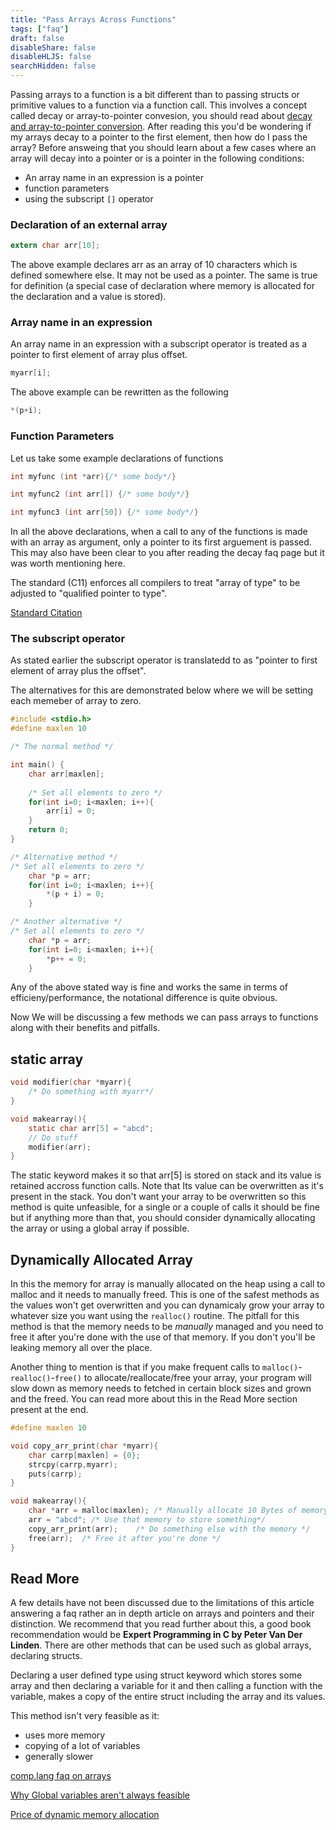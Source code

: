```yaml
---
title: "Pass Arrays Across Functions"
tags: ["faq"]
draft: false
disableShare: false
disableHLJS: false
searchHidden: false
---
```

Passing arrays to a function is a bit different than to passing structs or primitive values to a function via a function call. 
This involves a concept called decay or array-to-pointer convesion, you should read about [decay and array-to-pointer conversion](https://64.github.io/cpp-faq/decay/).
 After reading this you'd be wondering if my arrays decay to a pointer to the first element, then how do I pass the array? Before answeing that you should learn about a few cases
 where an array will decay into a pointer or is a pointer in the following conditions:

- An array name in an expression is a pointer
- function parameters
- using the subscript `[]` operator

### Declaration of an external array

```c
extern char arr[10];
```
The above example declares arr as an array of 10 characters which is defined somewhere else. It may not be used as a pointer. The same is true for definition (a special case of declaration where memory is allocated for the declaration and a value is stored).

### Array name in an expression

An array name in an expression with a subscript operator is treated as a pointer to first element of array plus offset.
```c
myarr[i];
```
The above example can be rewritten as the following
```c
*(p+i);
```

### Function Parameters

Let us take some example declarations of functions

```c
int myfunc (int *arr){/* some body*/}

int myfunc2 (int arr[]) {/* some body*/}

int myfunc3 (int arr[50]) {/* some body*/}
```

In all the above declarations, when a call to any of the functions is made with an array as argument, only a pointer to its first arguement is passed. This may also have been clear to you after reading the decay faq page but it was worth mentioning here.

The standard (C11) enforces all compilers to treat "array of type" to be adjusted to "qualified pointer to type".

[Standard Citation](http://port70.net/~nsz/c/c11/n1570.html/full#6.7.6.3p7)

### The subscript operator

As stated earlier the subscript operator is translatedd to as "pointer to first element of array plus the offset".

The alternatives for this are demonstrated below where we will be setting each memeber of array to zero.

```c
#include <stdio.h>
#define maxlen 10

/* The normal method */

int main() {
	char arr[maxlen];
	
	/* Set all elements to zero */
	for(int i=0; i<maxlen; i++){
		arr[i] = 0;
	}
	return 0;
}
```

```c
/* Alternative method */
/* Set all elements to zero */
	char *p = arr;
	for(int i=0; i<maxlen; i++){
		*(p + i) = 0;
	}

```

```c
/* Another alternative */
/* Set all elements to zero */
	char *p = arr;
	for(int i=0; i<maxlen; i++){
		*p++ = 0;
	}
```
Any of the above stated way is fine and works the same in terms of efficieny/performance, the notational difference is quite obvious.

Now We will be discussing a few methods we can pass arrays to functions along with their benefits and pitfalls.

## static array

```c
void modifier(char *myarr){
	/* Do something with myarr*/
}

void makearray(){
	static char arr[5] = "abcd";
	// Do stuff
	modifier(arr);
}
```
The static keyword makes it so that arr[5] is stored on stack and its value is retained accross function calls.
Note that Its value can be overwritten as it's present in the stack. You don't want your array to be overwritten so this method is quite unfeasible, for a single or a couple of calls it should be fine but if anything more than that, you should consider dynamically allocating the array or using a global array if possible.

## Dynamically Allocated Array

In this the memory for array is manually allocated on the heap using a call to malloc and it needs to manually freed. This is one of the safest methods as the values won't get overwritten and you can dynamicaly grow your array to whatever size you want using the `realloc()` routine. The pitfall for this method is that the memory needs to be _manually_ managed and you need to free it after you're done with the use of that memory. If you don't you'll be leaking memory all over the place.

Another thing to mention is that if you make frequent calls to `malloc()`-`realloc()`-`free()` to allocate/reallocate/free your array, your program will slow down as memory needs to fetched in certain block sizes and grown and the freed. You can read more about this in the Read More section present at the end.

```c
#define maxlen 10

void copy_arr_print(char *myarr){
	char carrp[maxlen] = {0};
	strcpy(carrp,myarr);
	puts(carrp);
}

void makearray(){
	char *arr = malloc(maxlen); /* Manually allocate 10 Bytes of memory*/
	arr = "abcd"; /* Use that memory to store something*/
	copy_arr_print(arr);	/* Do something else with the memory */
	free(arr);	/* Free it after you're done */
}
```

## Read More
A few details have not been discussed due to the limitations of this article answering a faq rather 
an in depth article on arrays and pointers and their distinction. We recommend that you read further about this, a good
book recommendation would be **Expert Programming in C by Peter Van Der Linden**.
There are other methods that can be used such as global arrays, declaring structs.

Declaring a user defined type using struct keyword which stores some array and then declaring a variable for it 
and then calling a function with the variable, makes a copy of the entire struct including the array and its values.

This method isn't very feasible as it:
- uses more memory
- copying of a lot of variables
- generally slower

[comp.lang faq on arrays](http://c-faq.com/aryptr/index.html)

[Why Global variables aren't always feasible](https://www.tutorialspoint.com/why-are-global-variables-bad-in-c-cplusplus)

[Price of dynamic memory allocation](https://johnysswlab.com/the-price-of-dynamic-memory-allocation/)
